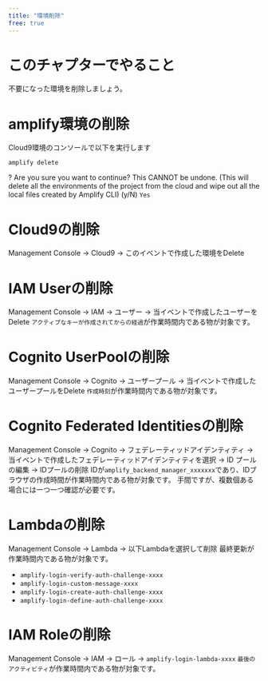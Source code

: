 ```yaml
---
title: "環境削除"
free: true
---
```

# このチャプターでやること

不要になった環境を削除しましょう。

# amplify環境の削除
Cloud9環境のコンソールで以下を実行します
```
amplify delete
```
? Are you sure you want to continue? This CANNOT be undone. (This will delete all the environments of the project from the cloud and wipe out all the local files created by Amplify CLI) (y/N) `Yes`


# Cloud9の削除
Management Console -> Cloud9 -> このイベントで作成した環境をDelete

# IAM Userの削除
Management Console -> IAM -> ユーザー -> 当イベントで作成したユーザーをDelete
`アクティブなキーが作成されてからの経過`が作業時間内である物が対象です。

# Cognito UserPoolの削除
Management Console -> Cognito -> ユーザープール -> 当イベントで作成したユーザープールをDelete
`作成時刻`が作業時間内である物が対象です。

# Cognito Federated Identitiesの削除
Management Console -> Cognito -> フェデレーティッドアイデンティティ -> 当イベントで作成したフェデレーティッドアイデンティティを選択 -> ID プールの編集 -> IDプールの削除
IDが`amplify_backend_manager_xxxxxxx`であり、IDブラウザの作成時間が作業時間内である物が対象です。
手間ですが、複数個ある場合には一つ一つ確認が必要です。

# Lambdaの削除
Management Console -> Lambda -> 以下Lambdaを選択して削除
最終更新が作業時間内である物が対象です。

- `amplify-login-verify-auth-challenge-xxxx`
- `amplify-login-custom-message-xxxx`
- `amplify-login-create-auth-challenge-xxxx`
- `amplify-login-define-auth-challenge-xxxx`

# IAM Roleの削除
Management Console -> IAM -> ロール -> `amplify-login-lambda-xxxx`
`最後のアクティビティ`が作業時間内である物が対象です。